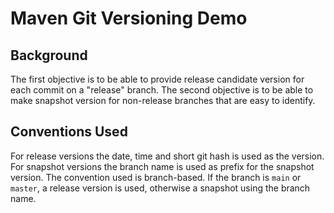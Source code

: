 # Maven Git Versioning Demo

## Background
The first objective is to be able to provide release candidate version for each commit on a "release" branch.
The second objective is to be able to make snapshot version for non-release branches that are easy to identify.

## Conventions Used
For release versions the date, time and short git hash is used as the version.
For snapshot versions the branch name is used as prefix for the snapshot version.
The convention used is branch-based. If the branch is `main` or `master`, a release version is used, otherwise a snapshot using the branch name.
